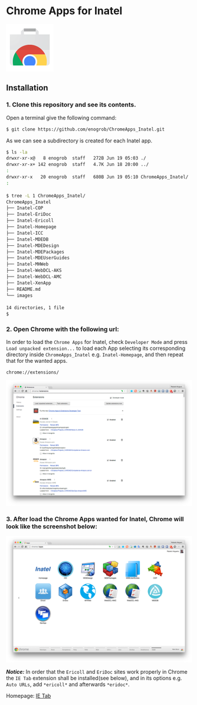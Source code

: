 # Chrome Apps for Inatel

![Chrome Apps logo](images/chrome_apps.png)

## Installation

### 1. Clone this repository and see its contents.
Open a terminal give the following command:

```bash
$ git clone https://github.com/enogrob/ChromeApps_Inatel.git
```

As we can see a subdirectory is created for each Inatel app.

```bash
$ ls -la
drwxr-xr-x@   8 enogrob  staff   272B Jun 19 05:03 ./
drwxr-xr-x+ 142 enogrob  staff   4.7K Jun 18 20:00 ../
:
drwxr-xr-x   20 enogrob  staff   680B Jun 19 05:10 ChromeApps_Inatel/
:

$ tree -L 1 ChromeApps_Inatel/
ChromeApps_Inatel
├── Inatel-COP
├── Inatel-EriDoc
├── Inatel-Ericoll
├── Inatel-Homepage
├── Inatel-ICC
├── Inatel-MDEDB
├── Inatel-MDEDesign
├── Inatel-MDEPackages
├── Inatel-MDEUserGuides
├── Inatel-MHWeb
├── Inatel-WebDCL-AKS
├── Inatel-WebDCL-AMC
├── Inatel-XenApp
├── README.md
└── images

14 directories, 1 file
$
```

### 2. Open Chrome with the following url:
In order to load the `Chrome Apps` for Inatel, check `Developer Mode` and press `Load unpacked extension...` to load each App selecting its corresponding directory inside `ChromeApps_Inatel` e.g. `Inatel-Homepage`, and then repeat that for the wanted apps.

```
chrome://extensions/
```

![Chrome screenshot](images/chrome_screenshot1.png)

### 3. After load the Chrome Apps wanted for Inatel, Chrome will look like the screenshot below:

![Chrome screenshot](images/chrome_screenshot2.png)

***Notice:*** In order that the `Ericoll` and `EriDoc` sites work properly in Chrome the `IE Tab` extension shall be installed(see below), and in its options e.g. `Auto URLs`, add `*ericoll*` and afterwards `*eridoc*`.

Homepage: [IE Tab](https://chrome.google.com/webstore/detail/ie-tab/hehijbfgiekmjfkfjpbkbammjbdenadd?hl=en-US&utm_source=chrome-ntp-launcher)
